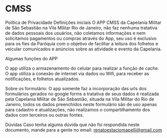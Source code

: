 # CMSS
Política de Privacidade
Definições iniciais
O APP CMSS da Capelania Militar de São Sebastião na Vila Militar Rio de Janeiro, não faz nenhuma tratativa de dados pessoais dos usuários, não coletamos informações e nem solicitamos pagamentos ou compras através do App, seu uso é exclusivo para os fies da Paróquia com o objetivo de facilitar a leitura dos folhetos e veicular comunicados e anúncios sobre as atividade e evento da Capelania.

Algumas funções do APP

O app utiliza o armazenamento do celular para realizar a função de cache.
O app utiliza a conexão de internet via dados ou Wifi, para receber as notificações, e folhetos atualizados.

Sobre os formulário:
O app somente faz a incorporação das urls dos formulários gerados no google forms a tratativa de seus dados é realizada pela Capelania Militar de São Sebastião, situada na Vila Militar do Rio de Janeiro, todos os dados preenchidos neste formulário são de uso apenas para cadastro e atualizações, não realizamos o compartilhamento dos dados com terceiros ou outras fontes.


Dúvidas
Caso tenha alguma dúvida que não foi respondida neste documento, mande para a gente no email: renatoestaciomapelli@gmail.com
